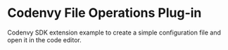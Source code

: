 Codenvy File Operations Plug-in
===============================

Codenvy SDK extension example to create a simple configuration file and open it in the code editor.

